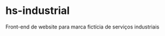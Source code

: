 # hs-industrial

Front-end de website para marca fictícia de serviços industriais
<img scr="./assets/web.svg"></img>
